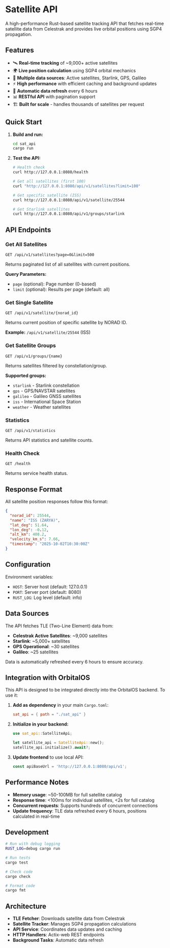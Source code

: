 # Satellite API

A high-performance Rust-based satellite tracking API that fetches real-time satellite data from Celestrak and provides live orbital positions using SGP4 propagation.

## Features

- 🛰️ **Real-time tracking** of ~9,000+ active satellites
- 🌍 **Live position calculation** using SGP4 orbital mechanics
- 📡 **Multiple data sources**: Active satellites, Starlink, GPS, Galileo
- ⚡ **High performance** with efficient caching and background updates
- 🔄 **Automatic data refresh** every 6 hours
- 📊 **RESTful API** with pagination support
- 🏗️ **Built for scale** - handles thousands of satellites per request

## Quick Start

1. **Build and run:**
   ```bash
   cd sat_api
   cargo run
   ```

2. **Test the API:**
   ```bash
   # Health check
   curl http://127.0.0.1:8080/health
   
   # Get all satellites (first 100)
   curl "http://127.0.0.1:8080/api/v1/satellites?limit=100"
   
   # Get specific satellite (ISS)
   curl http://127.0.0.1:8080/api/v1/satellite/25544
   
   # Get Starlink satellites
   curl http://127.0.0.1:8080/api/v1/groups/starlink
   ```

## API Endpoints

### Get All Satellites
```
GET /api/v1/satellites?page=0&limit=500
```
Returns paginated list of all satellites with current positions.

**Query Parameters:**
- `page` (optional): Page number (0-based)
- `limit` (optional): Results per page (default: all)

### Get Single Satellite
```
GET /api/v1/satellite/{norad_id}
```
Returns current position of specific satellite by NORAD ID.

**Example:** `/api/v1/satellite/25544` (ISS)

### Get Satellite Groups
```
GET /api/v1/groups/{name}
```
Returns satellites filtered by constellation/group.

**Supported groups:**
- `starlink` - Starlink constellation
- `gps` - GPS/NAVSTAR satellites
- `galileo` - Galileo GNSS satellites
- `iss` - International Space Station
- `weather` - Weather satellites

### Statistics
```
GET /api/v1/statistics
```
Returns API statistics and satellite counts.

### Health Check
```
GET /health
```
Returns service health status.

## Response Format

All satellite position responses follow this format:

```json
{
  "norad_id": 25544,
  "name": "ISS (ZARYA)",
  "lat_deg": 51.64,
  "lon_deg": -0.12,
  "alt_km": 408.2,
  "velocity_km_s": 7.66,
  "timestamp": "2025-10-02T10:30:00Z"
}
```

## Configuration

Environment variables:
- `HOST`: Server host (default: 127.0.0.1)
- `PORT`: Server port (default: 8080)
- `RUST_LOG`: Log level (default: info)

## Data Sources

The API fetches TLE (Two-Line Element) data from:
- **Celestrak Active Satellites**: ~9,000 satellites
- **Starlink**: ~5,000+ satellites
- **GPS Operational**: ~30 satellites
- **Galileo**: ~25 satellites

Data is automatically refreshed every 6 hours to ensure accuracy.

## Integration with OrbitalOS

This API is designed to be integrated directly into the OrbitalOS backend. To use it:

1. **Add as dependency** in your main `Cargo.toml`:
   ```toml
   sat_api = { path = "./sat_api" }
   ```

2. **Initialize in your backend:**
   ```rust
   use sat_api::SatelliteApi;
   
   let satellite_api = SatelliteApi::new();
   satellite_api.initialize().await?;
   ```

3. **Update frontend** to use local API:
   ```javascript
   const apiBaseUrl = 'http://127.0.0.1:8080/api/v1';
   ```

## Performance Notes

- **Memory usage**: ~50-100MB for full satellite catalog
- **Response time**: <100ms for individual satellites, <2s for full catalog
- **Concurrent requests**: Supports hundreds of concurrent connections
- **Update frequency**: TLE data refreshed every 6 hours, positions calculated in real-time

## Development

```bash
# Run with debug logging
RUST_LOG=debug cargo run

# Run tests
cargo test

# Check code
cargo check

# Format code
cargo fmt
```

## Architecture

- **TLE Fetcher**: Downloads satellite data from Celestrak
- **Satellite Tracker**: Manages SGP4 propagation calculations
- **API Service**: Coordinates data updates and caching
- **HTTP Handlers**: Actix-web REST endpoints
- **Background Tasks**: Automatic data refresh